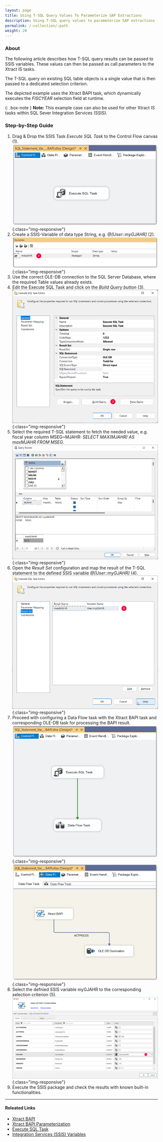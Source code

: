 ```yaml
---
layout: page
title: Using T-SQL Query Values To Parameterize SAP Extractions
description: Using T-SQL query values to parameterize SAP extractions 
permalink: /:collection/:path
weight: 20
---
```

### About

The following article describes how T-SQL query results can be passed to SSIS variables. These values can then be passed as call parameters to the Xtract IS tasks. 

The T-SQL query on existing SQL table objects is a single value that is then passed to a dedicated selection criterion. 

The depicted example uses the Xtract BAPI task, which dynamically executes the *FISCYEAR* selection field at runtime. 

{: .box-note }
**Note:**  This example case can also be used for other Xtract IS tasks within SQL Sever Integration Services (SSIS).

### Step-by-Step Guide

1. Drag & Drop the SSIS Task *Execute SQL Task* to the Control Flow canvas (1).
![Execute SQL Task - Control Flow](/img/contents/xis/control-flow-execute-sql-task.png){:class="img-responsive"}
2. Create a SSIS-Variable of data type String, e.g. *@[User::myGJAHR]* (2).
![Execute SQL Task - Control Flow](/img/contents/xis/ssis-variable-myGJAHR.png){:class="img-responsive"}
3. Use the correct OLE-DB connection to the SQL Server Database, where the required Table values already exists.
4. Edit the Execute SQL Task and click on the *Build Query button* (3).
![Execute SQL Task - Control Flow](/img/contents/xis/build-query-button.png){:class="img-responsive"}
5. Select the required T-SQL statement to fetch the needed value, e.g. fiscal year column MSEG~MJAHR: *SELECT MAX(MJAHR) AS maxMJAHR FROM MSEG*.
![Execute SQL Task - Control Flow](/img/contents/xis/query-builder.png){:class="img-responsive"}
6. Open the *Result Set* configuration and map the result of the T-SQL statement to the defined SSIS variable *@[User::myGJAHR]* (4).
![Execute SQL Task - Control Flow](/img/contents/xis/result-set-configuration.png){:class="img-responsive"}
7. Proceed with configuring a Data Flow task with the Xtract BAPI task and corresponding OLE-DB task for processing the BAPI result.
![Execute SQL Task - Control Flow](/img/contents/xis/data-flow-task.png){:class="img-responsive"}
![Execute SQL Task - Control Flow](/img/contents/xis/data-flow-task-xtract-BAPI.png){:class="img-responsive"}
8. Select the defnied SSIS variable myGJAHR to the corresponding selection criterion (5).
![Execute SQL Task - Control Flow](/img/contents/xis/BAPI-task-selection-criterion.png){:class="img-responsive"}
9. Execute the SSIS package and check the results with known built-in functionalities.

****
#### Releated Links
- [Xtract BAPI](https://help.theobald-software.com/en/xtract-is/bapi)
- [Xtract BAPI Parameterization](https://help.theobald-software.com/en/xtract-is/bapi/parameters)
- [Execute SQL Task](https://learn.microsoft.com/en-us/sql/integration-services/control-flow/execute-sql-task?view=sql-server-ver16)
- [Integration Services (SSIS) Variables](https://learn.microsoft.com/en-us/sql/integration-services/integration-services-ssis-variables?view=sql-server-ver16)
